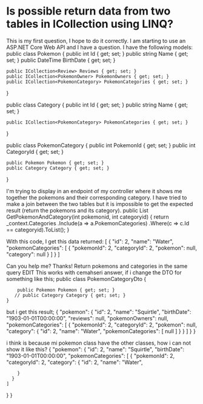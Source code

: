 
# Is possible return data from two tables in ICollection using LINQ?

This is my first question, I hope to do it correctly.
I am starting to use an ASP.NET Core Web API and I have a question.
I have the following models:
public class Pokemon
{
    public int Id { get; set; }
    public string Name { get; set; }
    public DateTime BirthDate { get; set; }

    public ICollection<Review> Reviews { get; set; }
    public ICollection<PokemonOwner> PokemonOwners { get; set; }
    public ICollection<PokemonCategory> PokemonCategories { get; set; }
}

public class Category
{
    public int Id { get; set; }
    public string Name { get; set; }

    public ICollection<PokemonCategory> PokemonCategories { get; set; }
}

public class PokemonCategory
{
    public int PokemonId { get; set; }
    public int CategoryId { get; set; }

    public Pokemon Pokemon { get; set; }
    public Category Category { get; set; }
}

I'm trying to display in an endpoint of my controller where it shows me together the pokemons and their corresponding category.
I have tried to make a join  between the two tables but it is impossible to get the expected result (return the pokemons and its category).
public List<Category> GetPokemonAndCategory(int pokemonid, int categoryid)
{
     return _context.Categories
                    .Include(a => a.PokemonCategories)
                    .Where(c => c.Id == categoryid).ToList();
}

With this code, I get this data returned:
[
  {
    "id": 2,
    "name": "Water",
    "pokemonCategories": [
      {
        "pokemonId": 2,
        "categoryId": 2,
        "pokemon": null,
        "category": null
      }
    ]
  }
]

Can you help me? Thanks!
Return pokemons and categories in the same query
EDIT
This works with cemahseri answer, if i change the DTO for something like this;
 public class PokemonCategoryDto
    {

        public Pokemon Pokemon { get; set; }
       // public Category Category { get; set; }
    }

but i get this result;
{
  "pokemon": {
    "id": 2,
    "name": "Squirtle",
    "birthDate": "1903-01-01T00:00:00",
    "reviews": null,
    "pokemonOwners": null,
    "pokemonCategories": [
      {
        "pokemonId": 2,
        "categoryId": 2,
        "pokemon": null,
        "category": {
          "id": 2,
          "name": "Water",
          "pokemonCategories": [
            null
          ]
        }
      }
    ]
  }
}

i think is because mi pokemon class have the other classes, how i can not show it like this?
 {
  "pokemon": {
    "id": 2,
    "name": "Squirtle",
    "birthDate": "1903-01-01T00:00:00",
    "pokemonCategories": [
      {
        "pokemonId": 2,
        "categoryId": 2,
         "category": {
          "id": 2,
          "name": "Water",
          
        }
      }
    ]
  }
}


        